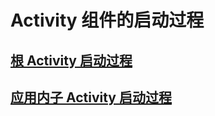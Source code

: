 # Activity 组件的启动过程

## [根 Activity 启动过程](android/framework/app_framework/activity_launch/root_activity_launch.md)

## [应用内子 Activity 启动过程](android/framework/app_framework/activity_launch/sub_activity_launch.md)
